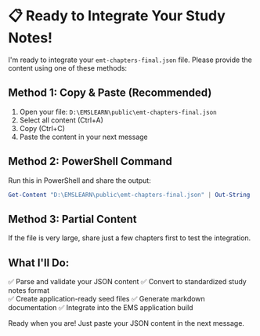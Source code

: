
# 📋 Ready to Integrate Your Study Notes!

I'm ready to integrate your `emt-chapters-final.json` file. Please provide the content using one of these methods:

## Method 1: Copy & Paste (Recommended)
1. Open your file: `D:\EMSLEARN\public\emt-chapters-final.json`
2. Select all content (Ctrl+A)
3. Copy (Ctrl+C)  
4. Paste the content in your next message

## Method 2: PowerShell Command
Run this in PowerShell and share the output:
```powershell
Get-Content "D:\EMSLEARN\public\emt-chapters-final.json" | Out-String
```

## Method 3: Partial Content
If the file is very large, share just a few chapters first to test the integration.

## What I'll Do:
✅ Parse and validate your JSON content
✅ Convert to standardized study notes format  
✅ Create application-ready seed files
✅ Generate markdown documentation
✅ Integrate into the EMS application build

Ready when you are! Just paste your JSON content in the next message.
